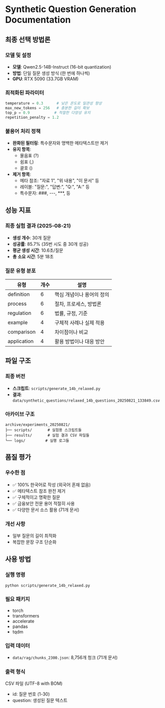 # Synthetic Question Generation Documentation

## 최종 선택 방법론

### 모델 및 설정
- **모델**: Qwen2.5-14B-Instruct (16-bit quantization)
- **방법**: 단일 질문 생성 방식 (한 번에 하나씩)
- **GPU**: RTX 5090 (33.7GB VRAM)

### 최적화된 파라미터
```python
temperature = 0.3      # 낮은 온도로 일관성 향상
max_new_tokens = 256   # 충분한 길이 확보
top_p = 0.9           # 적절한 다양성 유지
repetition_penalty = 1.2
```

### 불용어 처리 정책
- **완화된 필터링**: 특수문자와 명백한 메타텍스트만 제거
- **유지 항목**: 
  - 물음표 (?)
  - 쉼표 (,)
  - 괄호 ()
- **제거 항목**:
  - 메타 참조: "자료 1", "위 내용", "이 문서" 등
  - 레이블: "질문:", "답변:", "Q:", "A:" 등
  - 특수문자: ###, ---, ***, 등

## 성능 지표

### 최종 실험 결과 (2025-08-21)
- **생성 개수**: 30개 질문
- **성공률**: 85.7% (35번 시도 중 30개 성공)
- **평균 생성 시간**: 10.6초/질문
- **총 소요 시간**: 5분 18초

### 질문 유형 분포
| 유형 | 개수 | 설명 |
|------|------|------|
| definition | 6 | 핵심 개념이나 용어의 정의 |
| process | 6 | 절차, 프로세스, 방법론 |
| regulation | 6 | 법률, 규정, 기준 |
| example | 4 | 구체적 사례나 실제 적용 |
| comparison | 4 | 차이점이나 비교 |
| application | 4 | 활용 방법이나 대응 방안 |

## 파일 구조

### 최종 버전
- **스크립트**: `scripts/generate_14b_relaxed.py`
- **결과**: `data/synthetic_questions/relaxed_14b_questions_20250821_133849.csv`

### 아카이브 구조
```
archive/experiments_20250821/
├── scripts/       # 실험용 스크립트들
├── results/       # 실험 결과 CSV 파일들
└── logs/         # 실행 로그들
```

## 품질 평가

### 우수한 점
- ✅ 100% 한국어로 작성 (외국어 혼재 없음)
- ✅ 메타텍스트 참조 완전 제거
- ✅ 구체적이고 명확한 질문
- ✅ 금융보안 전문 용어 적절히 사용
- ✅ 다양한 문서 소스 활용 (71개 문서)

### 개선 사항
- 일부 질문의 길이 최적화
- 복잡한 문장 구조 단순화

## 사용 방법

### 실행 명령
```bash
python scripts/generate_14b_relaxed.py
```

### 필요 패키지
- torch
- transformers
- accelerate
- pandas
- tqdm

### 입력 데이터
- `data/rag/chunks_2300.json`: 8,756개 청크 (71개 문서)

### 출력 형식
CSV 파일 (UTF-8 with BOM)
- id: 질문 번호 (1-30)
- question: 생성된 질문 텍스트